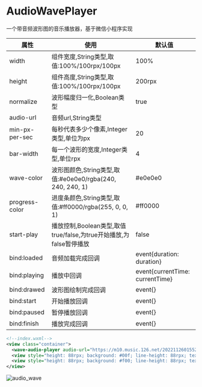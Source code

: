# AudioWavePlayer
一个带音频波形图的音乐播放器，基于微信小程序实现

| 属性           | 使用                                                         | 默认值                          |
| -------------- | ------------------------------------------------------------ | ------------------------------- |
| width          | 组件宽度,String类型,取值:100%/100rpx/100px                   | 100%                            |
| height         | 组件高度,String类型,取值:100%/100rpx/100px                   | 200rpx                          |
| normalize      | 波形幅度归一化,Boolean类型                                   | true                            |
| audio-url      | 音频url,String类型                                           |                                 |
| min-px-per-sec | 每秒代表多少个像素,Integer类型,单位为px                      | 20                              |
| bar-width      | 每一个波形的宽度,Integer类型,单位rpx                         | 4                               |
| wave-color     | 波形图颜色,String类型,取值:\#e0e0e0/rgba(240, 240, 240, 1)   | \#e0e0e0                        |
| progress-color | 进度条颜色,String类型,取值:\#ff0000/rgba(255, 0, 0, 1)       | \#ff0000                        |
| start-play     | 播放控制,Boolean类型,取值true/false,为true开始播放,为false暂停播放 | false                           |
| bind:loaded    | 音频加载完成回调                                             | event{duration: duration}       |
| bind:playing   | 播放中回调                                                   | event{currentTime: currentTime} |
| bind:drawed    | 波形图绘制完成回调                                           | event{}                         |
| bind:start     | 开始播放回调                                                 | event{}                         |
| bind:paused    | 暂停播放回调                                                 | event{}                         |
| bind:finish    | 播放完成回调                                                 | event{}                         |

```xml
<!--index.wxml-->
<view class="container">
  <wave-audio-player audio-url="https://m10.music.126.net/20221126015527/d4aec4c860e654458dab6bd73478adab/ymusic/0e51/fb4f/7b82/7fd4042d8b33f8fa6071ca8edc36563c.mp3" start-play="{{play}}"></wave-audio-player>
  <view style="height: 88rpx; background: #00f; line-height: 88rpx; text-align: center; color:white;margin-top: 20rpx;" bindtap="toPlay">play</view>
  <view style="height: 88rpx; background: #f00; line-height: 88rpx; text-align: center; color:white; margin-top: 20rpx;" bindtap="toPause">pause</view>
</view>
```

![audio_wave](./resource/audio_wave.gif)
